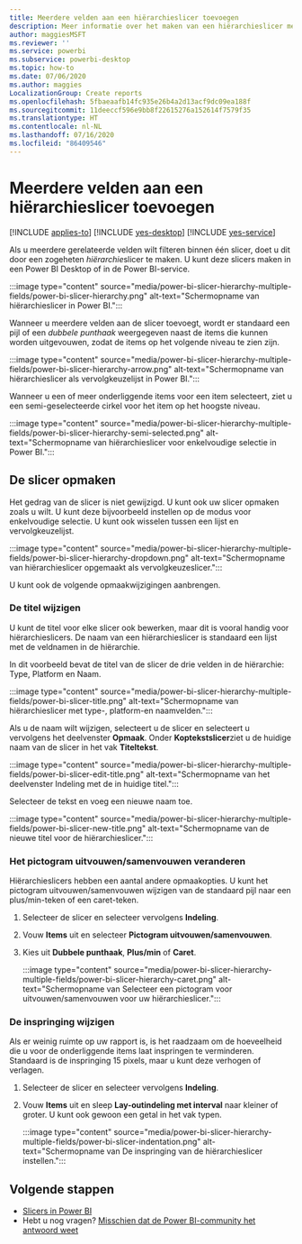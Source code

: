 ```yaml
---
title: Meerdere velden aan een hiërarchieslicer toevoegen
description: Meer informatie over het maken van een hiërarchieslicer met meerdere velden in een hiërarchie.
author: maggiesMSFT
ms.reviewer: ''
ms.service: powerbi
ms.subservice: powerbi-desktop
ms.topic: how-to
ms.date: 07/06/2020
ms.author: maggies
LocalizationGroup: Create reports
ms.openlocfilehash: 5fbaeaafb14fc935e26b4a2d13acf9dc09ea188f
ms.sourcegitcommit: 11deeccf596e9bb8f22615276a152614f7579f35
ms.translationtype: HT
ms.contentlocale: nl-NL
ms.lasthandoff: 07/16/2020
ms.locfileid: "86409546"
---
```

# <a name="add-multiple-fields-to-a-hierarchy-slicer"></a>Meerdere velden aan een hiërarchieslicer toevoegen

[!INCLUDE [applies-to](../includes/applies-to.md)] [!INCLUDE [yes-desktop](../includes/yes-desktop.md)] [!INCLUDE [yes-service](../includes/yes-service.md)]

Als u meerdere gerelateerde velden wilt filteren binnen één slicer, doet u dit door een zogeheten *hiërarchie*slicer te maken. U kunt deze slicers maken in een Power BI Desktop of in de Power BI-service.

:::image type="content" source="media/power-bi-slicer-hierarchy-multiple-fields/power-bi-slicer-hierarchy.png" alt-text="Schermopname van hiërarchieslicer in Power BI.":::

Wanneer u meerdere velden aan de slicer toevoegt, wordt er standaard een pijl of een *dubbele punthaak* weergegeven naast de items die kunnen worden uitgevouwen, zodat de items op het volgende niveau te zien zijn.

:::image type="content" source="media/power-bi-slicer-hierarchy-multiple-fields/power-bi-slicer-hierarchy-arrow.png" alt-text="Schermopname van hiërarchieslicer als vervolgkeuzelijst in Power BI.":::
 
 
Wanneer u een of meer onderliggende items voor een item selecteert, ziet u een semi-geselecteerde cirkel voor het item op het hoogste niveau.
 
:::image type="content" source="media/power-bi-slicer-hierarchy-multiple-fields/power-bi-slicer-hierarchy-semi-selected.png" alt-text="Schermopname van hiërarchieslicer voor enkelvoudige selectie in Power BI.":::

## <a name="format-the-slicer"></a>De slicer opmaken

Het gedrag van de slicer is niet gewijzigd. U kunt ook uw slicer opmaken zoals u wilt. U kunt deze bijvoorbeeld instellen op de modus voor enkelvoudige selectie. U kunt ook wisselen tussen een lijst en vervolgkeuzelijst. 

:::image type="content" source="media/power-bi-slicer-hierarchy-multiple-fields/power-bi-slicer-hierarchy-dropdown.png" alt-text="Schermopname van hiërarchieslicer opgemaakt als vervolgkeuzeslicer.":::

U kunt ook de volgende opmaakwijzigingen aanbrengen.

### <a name="change-the-title"></a>De titel wijzigen

U kunt de titel voor elke slicer ook bewerken, maar dit is vooral handig voor hiërarchieslicers. De naam van een hiërarchieslicer is standaard een lijst met de veldnamen in de hiërarchie.

In dit voorbeeld bevat de titel van de slicer de drie velden in de hiërarchie: Type, Platform en Naam.

:::image type="content" source="media/power-bi-slicer-hierarchy-multiple-fields/power-bi-slicer-title.png" alt-text="Schermopname van hiërarchieslicer met type-, platform-en naamvelden.":::

Als u de naam wilt wijzigen, selecteert u de slicer en selecteert u vervolgens het deelvenster **Opmaak**. Onder **Koptekstslicer**ziet u de huidige naam van de slicer in het vak **Titeltekst**.

:::image type="content" source="media/power-bi-slicer-hierarchy-multiple-fields/power-bi-slicer-edit-title.png" alt-text="Schermopname van het deelvenster Indeling met de in huidige titel.":::

Selecteer de tekst en voeg een nieuwe naam toe.

:::image type="content" source="media/power-bi-slicer-hierarchy-multiple-fields/power-bi-slicer-new-title.png" alt-text="Schermopname van de nieuwe titel voor de hiërarchieslicer.":::


### <a name="change-the-expandcollapse-icon"></a>Het pictogram uitvouwen/samenvouwen veranderen

Hiërarchieslicers hebben een aantal andere opmaakopties. U kunt het pictogram uitvouwen/samenvouwen wijzigen van de standaard pijl naar een plus/min-teken of een caret-teken.

1. Selecteer de slicer en selecteer vervolgens **Indeling**.
1. Vouw **Items** uit en selecteer **Pictogram uitvouwen/samenvouwen**.
1. Kies uit **Dubbele punthaak**, **Plus/min** of **Caret**.
 
    :::image type="content" source="media/power-bi-slicer-hierarchy-multiple-fields/power-bi-slicer-hierarchy-caret.png" alt-text="Schermopname van Selecteer een pictogram voor uitvouwen/samenvouwen voor uw hiërarchieslicer.":::
 
### <a name="change-the-indentation"></a>De inspringing wijzigen

Als er weinig ruimte op uw rapport is, is het raadzaam om de hoeveelheid die u voor de onderliggende items laat inspringen te verminderen. Standaard is de inspringing 15 pixels, maar u kunt deze verhogen of verlagen. 

1. Selecteer de slicer en selecteer vervolgens **Indeling**.
1. Vouw **Items** uit en sleep **Lay-outindeling met interval** naar kleiner of groter. U kunt ook gewoon een getal in het vak typen.

    :::image type="content" source="media/power-bi-slicer-hierarchy-multiple-fields/power-bi-slicer-indentation.png" alt-text="Schermopname van De inspringing van de hiërarchieslicer instellen.":::

## <a name="next-steps"></a>Volgende stappen

- [Slicers in Power BI](../visuals/power-bi-visualization-slicers.md)
- Hebt u nog vragen? [Misschien dat de Power BI-community het antwoord weet](https://community.powerbi.com/)